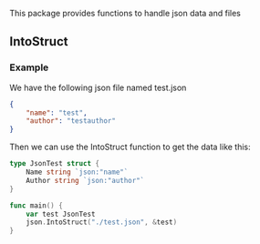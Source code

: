 This package provides functions to handle json data and files


## IntoStruct

### Example
We have the following json file named test.json
```json
{
    "name": "test",
    "author": "testauthor"
}
```

Then we can use the IntoStruct function to get the data like this:

```go
type JsonTest struct {
	Name string `json:"name"`
	Author string `json:"author"`
}

func main() {
    var test JsonTest
	json.IntoStruct("./test.json", &test)
}
```